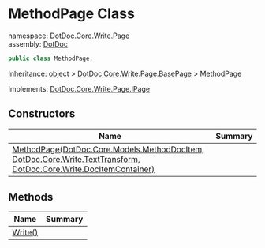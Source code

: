 ﻿# MethodPage Class

namespace: [DotDoc\.Core\.Write\.Page](../DotDoc.Core.Write.Page.md)<br />
assembly: [DotDoc](../../DotDoc.md)



```csharp
public class MethodPage;
```

Inheritance: [object](https://docs.microsoft.com/ja-jp/dotnet/api/System.Object) > [DotDoc\.Core\.Write\.Page\.BasePage](../../DotDoc/DotDoc.Core.Write.Page/BasePage.md) > MethodPage

Implements: [DotDoc\.Core\.Write\.Page\.IPage](../../DotDoc/DotDoc.Core.Write.Page/IPage.md)

## Constructors

| Name | Summary |
|------|---------|
| [MethodPage\(DotDoc\.Core\.Models\.MethodDocItem, DotDoc\.Core\.Write\.TextTransform, DotDoc\.Core\.Write\.DocItemContainer\)](./MethodPage/$ctor.md) |  |

## Methods

| Name | Summary |
|------|---------|
| [Write\(\)](./MethodPage/Write.md) |  |

